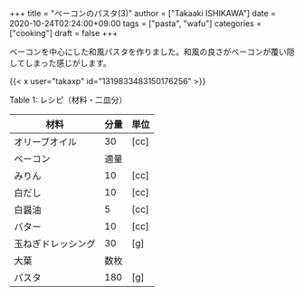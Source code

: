 +++
title = "ベーコンのパスタ(3)"
author = ["Takaaki ISHIKAWA"]
date = 2020-10-24T02:24:00+09:00
tags = ["pasta", "wafu"]
categories = ["cooking"]
draft = false
+++

ベーコンを中心にした和風パスタを作りました。和風の良さがベーコンが覆い隠してしまった感じがします。  

{{< x user="takaxp" id="1319833483150176256" >}}  

<div class="table-caption">
  <span class="table-number">Table 1</span>:
  レシピ（材料・二皿分）
</div>

| 材料      | 分量 | 単位 |
|---------|----|----|
| オリーブオイル | 30  | [cc] |
| ベーコン  | 適量 |      |
| みりん    | 10  | [cc] |
| 白だし    | 10  | [cc] |
| 白醤油    | 5   | [cc] |
| バター    | 10  | [cc] |
| 玉ねぎドレッシング | 30  | [g]  |
| 大葉      | 数枚 |      |
| パスタ    | 180 | [g]  |
